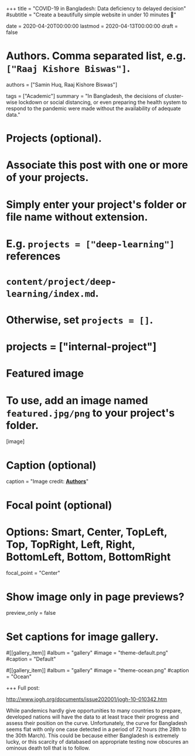 +++
title = "COVID-19 in Bangladesh: Data deficiency to delayed decision"
#subtitle = "Create a beautifully simple website in under 10 minutes :rocket:"

date = 2020-04-20T00:00:00
lastmod = 2020-04-13T00:00:00
draft = false

# Authors. Comma separated list, e.g. `["Raaj Kishore Biswas"]`.
authors = ["Samin Huq, Raaj Kishore Biswas"]

tags = ["Academic"]
summary = "In Bangladesh, the decisions of cluster-wise lockdown or social distancing, or even preparing the health system to respond to the pandemic were made without the availability of adequate data."

# Projects (optional).
#   Associate this post with one or more of your projects.
#   Simply enter your project's folder or file name without extension.
#   E.g. `projects = ["deep-learning"]` references 
#   `content/project/deep-learning/index.md`.
#   Otherwise, set `projects = []`.
# projects = ["internal-project"]

# Featured image
# To use, add an image named `featured.jpg/png` to your project's folder. 
[image]
  # Caption (optional)
  caption = "Image credit: [**Authors**](http://www.jogh.org/documents/issue202001/jogh-10-010342.htm)"

  # Focal point (optional)
  # Options: Smart, Center, TopLeft, Top, TopRight, Left, Right, BottomLeft, Bottom, BottomRight
  focal_point = "Center" 

  # Show image only in page previews?
  preview_only = false

# Set captions for image gallery.

#[[gallery_item]]
#album = "gallery"
#image = "theme-default.png"
#caption = "Default"

#[[gallery_item]]
#album = "gallery"
#image = "theme-ocean.png"
#caption = "Ocean"


+++
Full post:

http://www.jogh.org/documents/issue202001/jogh-10-010342.htm


While pandemics hardly give opportunities to many countries to prepare, developed nations will have the data to at least trace their progress and assess their position on the curve. Unfortunately, the curve for Bangladesh seems flat with only one case detected in a period of 72 hours (the 28th to the 30th March). This could be because either Bangladesh is extremely lucky, or this scarcity of databased on appropriate testing now obscures an ominous death toll that is to follow. 

